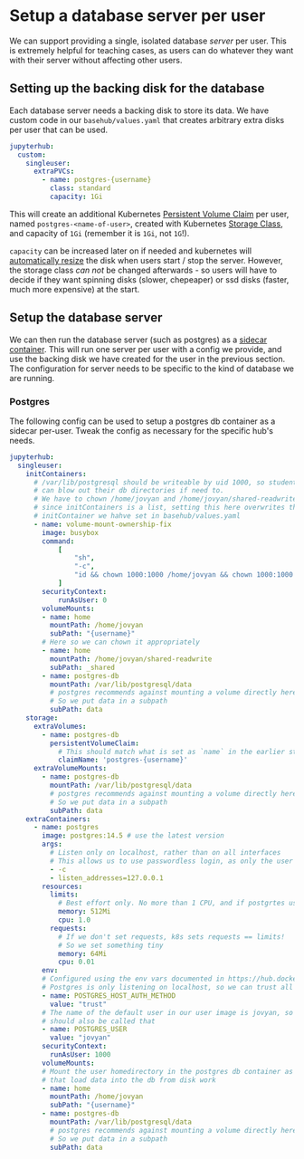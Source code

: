 # Setup a database server per user

We can support providing a single, isolated database *server* per user. This
is extremely helpful for teaching cases, as users can do whatever they want with
their server without affecting other users.

## Setting up the backing disk for the database

Each database server needs a backing disk to store its data. We have custom code in
our `basehub/values.yaml` that creates arbitrary extra disks per user that can be used.

```yaml
jupyterhub:
  custom:
    singleuser:
      extraPVCs:
        - name: postgres-{username}
          class: standard
          capacity: 1Gi
```

This will create an additional Kubernetes [Persistent Volume Claim](https://kubernetes.io/docs/concepts/storage/persistent-volumes/)
per user, named `postgres-<name-of-user>`, created with Kubernetes [Storage
Class](https://kubernetes.io/docs/concepts/storage/storage-classes/), and capacity of
`1Gi` (remember it is `1Gi`, not `1G`!).

`capacity` can be increased later on if needed and kubernetes will
[automatically resize](https://kubernetes.io/blog/2018/07/12/resizing-persistent-volumes-using-kubernetes/) the disk
when users start / stop the server. However, the storage class *can not* be changed
afterwards - so users will have to decide if they want spinning disks (slower, chepeaper)
or ssd disks (faster, much more expensive) at the start.

## Setup the database server

We can then run the database server (such as postgres) as a [sidecar
container](https://www.containiq.com/post/kubernetes-sidecar-container). This will
run one server per user with a config we provide, and use the backing disk we have created
for the user in the previous section. The configuration for server needs to be specific
to the kind of database we are running.

### Postgres

The following config can be used to setup a postgres db container as a sidecar per-user.
Tweak the config as necessary for the specific hub's needs.

```yaml
jupyterhub:
  singleuser:
    initContainers:
      # /var/lib/postgresql should be writeable by uid 1000, so students
      # can blow out their db directories if need to.
      # We have to chown /home/jovyan and /home/jovyan/shared-readwrite as well -
      # since initContainers is a list, setting this here overwrites the chowning
      # initContainer we hahve set in basehub/values.yaml
      - name: volume-mount-ownership-fix
        image: busybox
        command:
            [
                "sh",
                "-c",
                "id && chown 1000:1000 /home/jovyan && chown 1000:1000 /home/jovyan/shared-readwrite && chown 1000:1000 /var/lib/postgresql/data && ls -lhd /home/jovyan ",
            ]
        securityContext:
            runAsUser: 0
        volumeMounts:
        - name: home
          mountPath: /home/jovyan
          subPath: "{username}"
        # Here so we can chown it appropriately
        - name: home
          mountPath: /home/jovyan/shared-readwrite
          subPath: _shared
        - name: postgres-db
          mountPath: /var/lib/postgresql/data
          # postgres recommends against mounting a volume directly here
          # So we put data in a subpath
          subPath: data
    storage:
      extraVolumes:
        - name: postgres-db
          persistentVolumeClaim:
            # This should match what is set as `name` in the earlier step under `custom.singleuser.extraPVCs`
            claimName: 'postgres-{username}'
      extraVolumeMounts:
        - name: postgres-db
          mountPath: /var/lib/postgresql/data
          # postgres recommends against mounting a volume directly here
          # So we put data in a subpath
          subPath: data
    extraContainers:
      - name: postgres
        image: postgres:14.5 # use the latest version
        args:
          # Listen only on localhost, rather than on all interfaces
          # This allows us to use passwordless login, as only the user notebook container can access this
          - -c
          - listen_addresses=127.0.0.1
        resources:
          limits:
            # Best effort only. No more than 1 CPU, and if postgrtes uses more than 512M, restart it
            memory: 512Mi
            cpu: 1.0
          requests:
            # If we don't set requests, k8s sets requests == limits!
            # So we set something tiny
            memory: 64Mi
            cpu: 0.01
        env:
        # Configured using the env vars documented in https://hub.docker.com/_/postgres/
        # Postgres is only listening on localhost, so we can trust all connections that come to it
        - name: POSTGRES_HOST_AUTH_METHOD
          value: "trust"
        # The name of the default user in our user image is jovyan, so the postgresql superuser
        # should also be called that
        - name: POSTGRES_USER
          value: "jovyan"
        securityContext:
          runAsUser: 1000
        volumeMounts:
        # Mount the user homedirectory in the postgres db container as well, so postgres commands
        # that load data into the db from disk work
        - name: home
          mountPath: /home/jovyan
          subPath: "{username}"
        - name: postgres-db
          mountPath: /var/lib/postgresql/data
          # postgres recommends against mounting a volume directly here
          # So we put data in a subpath
          subPath: data
```
